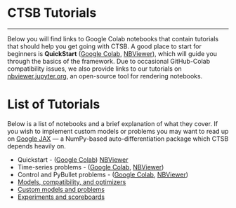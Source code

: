 # CTSB Tutorials
****************

Below you will find links to Google Colab notebooks that contain tutorials that should help you get going with CTSB. A good place to start for beginners is **QuickStart** ([Google Colab](https://colab.research.google.com/github/johnhallman/ctsb/blob/master/tutorials/notebooks/QuickStart.ipynb), [NBViewer](https://nbviewer.jupyter.org/github/johnhallman/ctsb/blob/master/tutorials/notebooks/QuickStart.ipynb)), which will guide you through the basics of the framework. Due to occasional GitHub-Colab compatibility issues, we also provide links to our tutorials on [nbviewer.jupyter.org](https://nbviewer.jupyter.org/), an open-source tool for rendering notebooks.


List of Tutorials
=================

Below is a list of notebooks and a brief explanation of what they cover. If you wish to implement custom models or problems you may want to read up on [Google JAX](https://github.com/google/jax) — a NumPy-based auto-differentiation package which CTSB depends heavily on.

- Quickstart - ([Google Colab](https://colab.research.google.com/github/johnhallman/ctsb/blob/master/tutorials/notebooks/QuickStart.ipynb))
[NBViewer](https://nbviewer.jupyter.org/github/johnhallman/ctsb/blob/master/tutorials/notebooks/QuickStart.ipynb)
- Time-series problems - ([Google Colab](https://colab.research.google.com/github/johnhallman/ctsb/blob/master/tutorials/notebooks/TimeSeries.ipynb), [NBViewer](https://nbviewer.jupyter.org/github/johnhallman/ctsb/blob/master/tutorials/notebooks/TimeSeries.ipynb))
- Control and PyBullet problems - ([Google Colab](https://colab.research.google.com/github/johnhallman/ctsb/blob/master/tutorials/notebooks/Control.ipynb), [NBViewer](https://nbviewer.jupyter.org/github/johnhallman/ctsb/blob/master/tutorials/notebooks/Control.ipynb))
- [Models, compatibility, and optimizers](https://www.google.com)
- [Custom models and problems](https://www.google.com)
- [Experiments and scoreboards](https://www.google.com)
